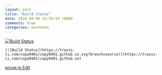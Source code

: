 ```yaml
---
layout: post
title: "build status"
date: 2016-09-08 23:59:59 +0800
comments: true
categories: markdown
---
```


[![Build Status](https://travis-ci.com/copy0401/copy0401.github.io.svg?branch=source)](https://travis-ci.com/copy0401/copy0401.github.io)

```
[![Build Status](https://travis-ci.com/copy0401/copy0401.github.io.svg?branch=source)](https://travis-ci.com/copy0401/copy0401.github.io)
```

[prose.io Edit](http://prose.io/#copy0401/copy0401.github.io)


